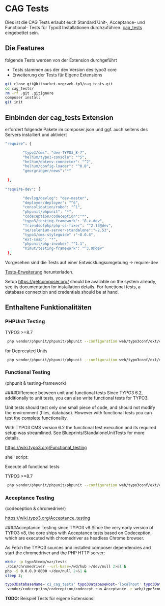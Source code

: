 # CAG Tests

Dies ist die CAG Tests erlaubt euch Standard Unit-, Acceptance- und  Functional- Tests für Typo3 Installationen durchzuführen. [cag_tests](https://bitbucket.org/connecta-ag/cag_project) eingebettet sein.

## Die Features

folgende Tests werden von der Extension durchgeführt
* Tests stammen aus der dev Version des typo3 core
* Erweiterung der Tests für Eigene Extensions 


```bash
git clone git@bitbucket.org:web-tp3/cag_tests.git
cd cag_tests/
rm -rf .git .gitignore
composer install
git init
```


## Einbinden der cag_tests Extension

erfordert folgende Pakete im composer.json und ggf. auch seitens des Servers installiert und aktiviert
```bash
"require": { 

 		"typo3/cms": "dev-TYPO3_8-7",
 		"helhum/typo3-console": "^5",
 		"helhum/dotenv-connector": "^2",
 		"helhum/config-loader": "^0.8",
 		"georgringer/news":"*"
 
 },
 	
"require-dev": {

 		"devlog/devlog": "dev-master",
 		"deployer/deployer": "^6",
 		"consolidation/robo": "^1",
 		"phpunit/phpunit": "*",
 		"codeception/codeception":"*",
 		"typo3/testing-framework": "8.x-dev",
 		"friendsofphp/php-cs-fixer": "^2.13@dev",
 		"se/selenium-server-standalone":"~2.53",
 		"typo3/cms-styleguide" :"~8.0.8",
 		"ext-soap": "*",
 		"phpunit/php-invoker":"^1.1",
 		"nimut/testing-framework": "^3.0@dev"
 },
```

Vorgesehen sind die Tests auf einer Entwicklungsumgebung -> require-dev


[Tests-Erweiterung](https://bitbucket.org/web-tp3/cag_tests/) herunterladen.

Setup
https://getcomposer.org/ should be available on the system already, see its documentation for installation details. For functional tests, a database connection and credentials should be at hand.


## Enthaltene Funktionalitäten
### PHPUnit Testing

TYPO3 >=8.7
```bash
 php vendor/phpunit/phpunit/phpunit --configuration web/typo3conf/ext/cag_tests/Tests/Build/UnitTests.xml --teamcity
```

for Deprecated Units
```bash
 php vendor/phpunit/phpunit/phpunit --configuration web/typo3conf/ext/cag_tests/Tests/Build/UnitTestsDeprecated.xml --teamcity
``` 

###  Functional Testing 
(phpunit & testing-framework)

####Difference between unit and functional tests
Since TYPO3 6.2, additionally to unit tests, you can also write functional tests for TYPO3.

Unit tests should test only one small piece of code, and should not modify the environment (files, database). However with functional tests you can test the complete functionality.

With TYPO3 CMS version 6.2 the functional test execution and its required setup was streamlined. See Blueprints/StandaloneUnitTests for more details.


https://wiki.typo3.org/Functional_testing


shell script:

Execute all functional tests

TYPO3 >=8.7
```bash
 php vendor/phpunit/phpunit/phpunit --configuration web/typo3conf/ext/cag_tests/Tests/Build/FunctionalTests.xml --teamcity
```

###  Acceptance Testing 
(codeception & chromedriver)

https://wiki.typo3.org/Acceptance_testing

####Acceptance Testing since TYPO3 v8
Since the very early version of TYPO3 v8, the core ships with Acceptance tests based on Codeception, which are executed with chromedriver as headless Chrome browser.

As Fetch the TYPO3 sources and installed composer dependencies and start the chromedriver and the PHP HTTP server:

```bash
mkdir -p typo3temp/var/tests 
./bin/chromedriver --url-base=/wd/hub >/dev/null 2>&1 &
php -S 0.0.0.0:8000 >/dev/null 2>&1 &
sleep 3;
```

```bash
typo3DatabaseName='c1_cag_tests' typo3DatabaseHost='localhost' typo3DatabaseUsername='username' typo3DatabasePassword='pw' \
 vendor/codeception/codeception/codecept run Acceptance -c web/typo3conf/ext/cag_tests/Tests/Build/AcceptanceTests.yml
``` 

**TODO:** Beispiel Tests für eigene Extensions!